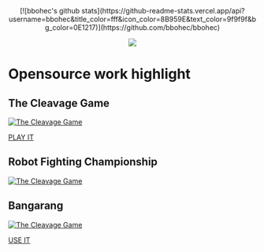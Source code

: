 <div align="center">  
[![bbohec's github stats](https://github-readme-stats.vercel.app/api?username=bbohec&title_color=fff&icon_color=8B959E&text_color=9f9f9f&bg_color=0E1217)](https://github.com/bbohec/bbohec)  

![](https://komarev.com/ghpvc/?username=bbohec)
</div>  


# Opensource work highlight

## The Cleavage Game
[![The Cleavage Game](https://img.youtube.com/vi/XXyQlw4wVH4/0.jpg)](https://www.youtube.com/watch?v=XXyQlw4wVH4)

[PLAY IT](https://lejeuduclivage.com/)


## Robot Fighting Championship
[![The Cleavage Game](https://img.youtube.com/vi/DPNg7uOw0K8/0.jpg)](https://www.youtube.com/watch?v=DPNg7uOw0K8)


## Bangarang
[![The Cleavage Game](https://img.youtube.com/vi/gYkuU9KaImg/0.jpg)](https://www.youtube.com/watch?v=gYkuU9KaImg)

[USE IT](https://bangarang.sometimesuseful.com/LanguageSelect)
